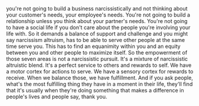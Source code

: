  you're not going to build a business narcissistically and not thinking about your customer's needs, your employee's needs. You're not going to build a relationship unless you think about your partner's needs. You're not going to have a social life if you don't care about the people you're involving your life with. So it demands a balance of support and challenge and you might say narcissism altruism, has to be able to serve other people at the same time serve you. This has to find an equanimity within you and an equity between you and other people to maximize itself. So the empowerment of those seven areas is not a narcissistic pursuit. It's a mixture of narcissistic altruistic blend. It's a perfect service to others and rewards to self. We have a motor cortex for actions to serve. We have a sensory cortex for rewards to receive. When we balance those, we have fulfillment. And if you ask people, what's the most fulfilling thing they have in a moment in their life, they'll find that it's usually when they're doing something that makes a difference in people's lives and people say, thank you.